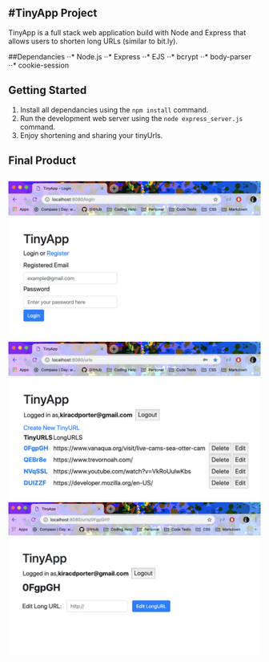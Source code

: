#TinyApp Project
----------------
TinyApp is a full stack web application build with Node and Express that allows users to shorten long URLs (similar to bit.ly).

##Dependancies
⋅⋅* Node.js
⋅⋅* Express
⋅⋅* EJS
⋅⋅* bcrypt
⋅⋅* body-parser
⋅⋅* cookie-session

## Getting Started
1. Install all dependancies using the `npm install` command.
2. Run the development web server using the `node express_server.js` command.
3. Enjoy shortening and sharing your tinyUrls. 

## Final Product
!["Screenshot of User Login and Registration Pages"](https://github.com/kcdporter/TinyApp/blob/master/docs/Login.png?raw=true)
!["Screenshot of User URLs page"](https://github.com/kcdporter/TinyApp/blob/master/docs/User_URLs.png?raw=true)
!["Screenshot of User LongURL edit page"](https://github.com/kcdporter/TinyApp/blob/master/docs/Edit_LongURL.png?raw=true)
------------------